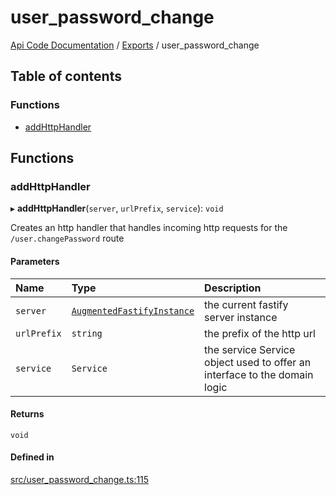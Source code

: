 # user\_password\_change
 
[Api Code Documentation](../README.md) / [Exports](../modules.md) / user\_password\_change

## Table of contents

### Functions

- [addHttpHandler](user_password_change.md#addhttphandler)

## Functions

### addHttpHandler

▸ **addHttpHandler**(`server`, `urlPrefix`, `service`): `void`

Creates an http handler that handles incoming http requests for the `/user.changePassword` route

#### Parameters

| Name | Type | Description |
| :------ | :------ | :------ |
| `server` | [`AugmentedFastifyInstance`](../interfaces/types.AugmentedFastifyInstance.md) | the current fastify server instance |
| `urlPrefix` | `string` | the prefix of the http url |
| `service` | `Service` | the service Service object used to offer an interface to the domain logic |

#### Returns

`void`

#### Defined in

[src/user_password_change.ts:115](https://github.com/openkfw/TruBudget/blob/648f2bb/api/src/user_password_change.ts#L115)
